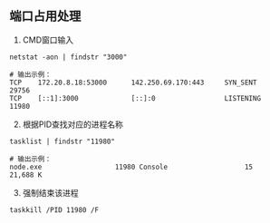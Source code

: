 ## 端口占用处理
1. CMD窗口输入
```
netstat -aon | findstr "3000"
```
```
# 输出示例：
TCP    172.20.8.18:53000      142.250.69.170:443     SYN_SENT        29756
TCP    [::1]:3000             [::]:0                 LISTENING       11980
```

2. 根据PID查找对应的进程名称
```
tasklist | findstr "11980"
```
```
# 输出示例：
node.exe                  11980 Console                   15     21,688 K
```
3. 强制结束该进程
```
taskkill /PID 11980 /F
```

